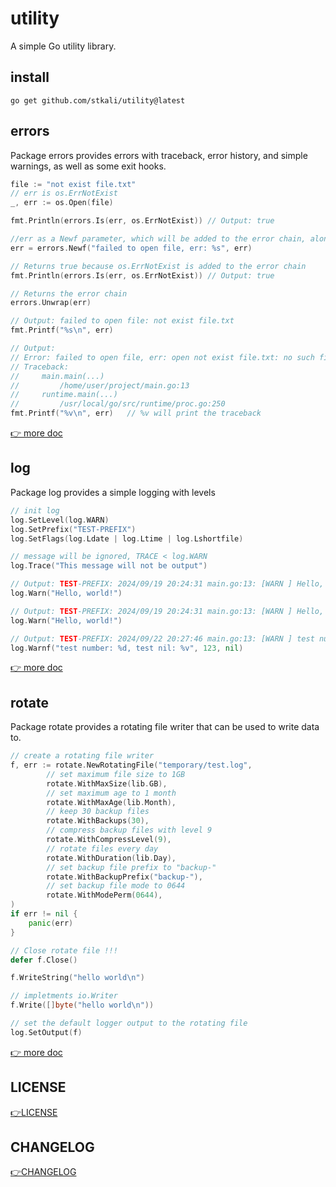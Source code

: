 # utility
A simple Go utility library.

## install

```shell
go get github.com/stkali/utility@latest
```

## errors
Package errors provides errors with traceback, error history, and simple warnings, as well as some exit hooks.

```go
file := "not exist file.txt"
// err is os.ErrNotExist
_, err := os.Open(file)

fmt.Println(errors.Is(err, os.ErrNotExist)) // Output: true

//err as a Newf parameter, which will be added to the error chain, along with the traceback
err = errors.Newf("failed to open file, err: %s", err)

// Returns true because os.ErrNotExist is added to the error chain
fmt.Println(errors.Is(err, os.ErrNotExist)) // Output: true

// Returns the error chain
errors.Unwrap(err)

// Output: failed to open file: not exist file.txt
fmt.Printf("%s\n", err)

// Output:
// Error: failed to open file, err: open not exist file.txt: no such file or directory
// Traceback:
//     main.main(...)
//         /home/user/project/main.go:13
//     runtime.main(...)
//         /usr/local/go/src/runtime/proc.go:250
fmt.Printf("%v\n", err)   // %v will print the traceback
```

[👉 more doc](errors/README.md)

## log
Package log provides a simple logging with levels

```go
// init log 
log.SetLevel(log.WARN)
log.SetPrefix("TEST-PREFIX")
log.SetFlags(log.Ldate | log.Ltime | log.Lshortfile)

// message will be ignored, TRACE < log.WARN
log.Trace("This message will not be output")

// Output: TEST-PREFIX: 2024/09/19 20:24:31 main.go:13: [WARN ] Hello, world!
log.Warn("Hello, world!")

// Output: TEST-PREFIX: 2024/09/19 20:24:31 main.go:13: [WARN ] Hello, world!
log.Warn("Hello, world!")

// Output: TEST-PREFIX: 2024/09/22 20:27:46 main.go:13: [WARN ] test number: 123, test nil: <nil>
log.Warnf("test number: %d, test nil: %v", 123, nil)
```

[👉 more doc](log/README.md)

## rotate
Package rotate provides a rotating file writer that can be used to write data to.

```go
// create a rotating file writer
f, err := rotate.NewRotatingFile("temporary/test.log",
		// set maximum file size to 1GB
		rotate.WithMaxSize(lib.GB),
		// set maximum age to 1 month
		rotate.WithMaxAge(lib.Month),
		// keep 30 backup files
		rotate.WithBackups(30),
		// compress backup files with level 9
		rotate.WithCompressLevel(9),
		// rotate files every day
		rotate.WithDuration(lib.Day),
		// set backup file prefix to "backup-"
		rotate.WithBackupPrefix("backup-"),
		// set backup file mode to 0644
		rotate.WithModePerm(0644),
)
if err != nil {
    panic(err)
}

// Close rotate file !!!
defer f.Close()

f.WriteString("hello world\n")

// impletments io.Writer
f.Write([]byte("hello world\n"))

// set the default logger output to the rotating file
log.SetOutput(f) 
```

[👉 more doc](rotate/README.md)

## LICENSE

[👉LICENSE](LICENSE)

## CHANGELOG

[👉CHANGELOG](CHANGELOG.md)
